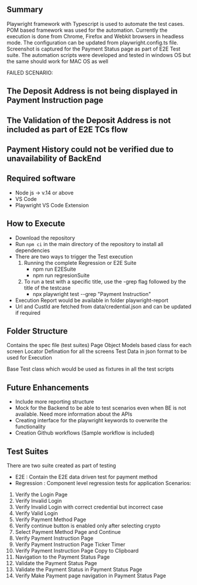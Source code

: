 ## Summary
Playwright framework with Typescript is used to automate the test cases. POM based framework was used for the automation.
Currently the execution is done from Chrome, Firefox and Webkit browsers in headless mode. 
The configuration can be updated from playwright.config.ts file.
Screenshot is captured for the Payment Status page as part of E2E Test suite.
The automation scripts were developed and tested in windows OS but the same should work for MAC OS as well

FAILED SCENARIO:
## The Deposit Address is not being displayed in Payment Instruction page
## The Validation of the Deposit Address is not included as part of E2E TCs flow
## Payment History could not be verified due to unavailability of BackEnd

## Required software
- Node js -> v.14 or above
- VS Code
- Playwright VS Code Extension

## How to Execute
- Download the repository
- Run `npm ci` in the main directory of the repository to install all dependencies
- There are two ways to trigger the Test execution
    1. Running the complete Regression or E2E Suite
        - npm run E2ESuite
        - npm run regresionSuite
    2. To run a test with a specific title, use the -grep flag followed by the title of the testcase
        - npx playwright test --grep "Payment Instruction"
- Execution Report would be available in folder playwright-report
- Url and CustId are fetched from data/credential.json and can be updated if required

## Folder Structure
<tests> Contains the spec file (test suites)
<screens> Page Object Models based class for each screen
<locators> Locator Defination for all the screens
<data> Test Data in json format to be used for Execution
<base> Base Test class which would be used as fixtures in all the test scripts

## Future Enhancements
- Include more reporting structure
- Mock for the Backend to be able to test scenarios even when BE is not available. Need more information about the APIs
- Creating interface for the playwright keywords to overwrite the functionality
- Creation Github workflows (Sample workflow is included)

## Test Suites
There are two suite created as part of testing
- E2E : Contain the E2E data driven test for payment method
- Regression : Component level regression tests for application
Scenarios:
1) Verify the Login Page
2) Verify Invalid Login
3) Verify Invalid Login with correct credential but incorrect case
4) Verify Valid Login
5) Verify Payment Method Page
6) Verify continue button is enabled only after selecting crypto 
7) Select Payment Method Page and Continue
8) Verify Payment Instruction Page
9) Verify Payment Instruction Page Ticker Timer
10) Verify Payment Instruction Page Copy to Clipboard
11) Navigation to the Payment Status Page 
12) Validate the Payment Status Page
13) Validate the Payment Status in Payment Status Page
14) Verify Make Payment page navigation in Payment Status Page


